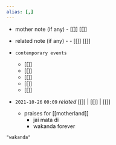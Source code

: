 ```yaml
---
alias: [,]
---
```

- mother note (if any)
		- [[]] [[]]
- related note (if any) -
		- [[]] [[]]
- `contemporary events`
	- [[]]
	- [[]]
	- [[]]
	- [[]]
	- [[]]

- `2021-10-26`  `00:09` _related_ [[]] | [[]] | [[]]
	- praises for [[motherland]]
		- jai mata di
		- wakanda forever

```query
"wakanda"
```